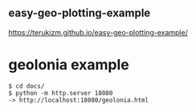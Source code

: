 easy-geo-plotting-example
---

https://terukizm.github.io/easy-geo-plotting-example/



# geolonia example

```
$ cd docs/
$ python -m http.server 18080
-> http://localhost:18080/geolonia.html
```
